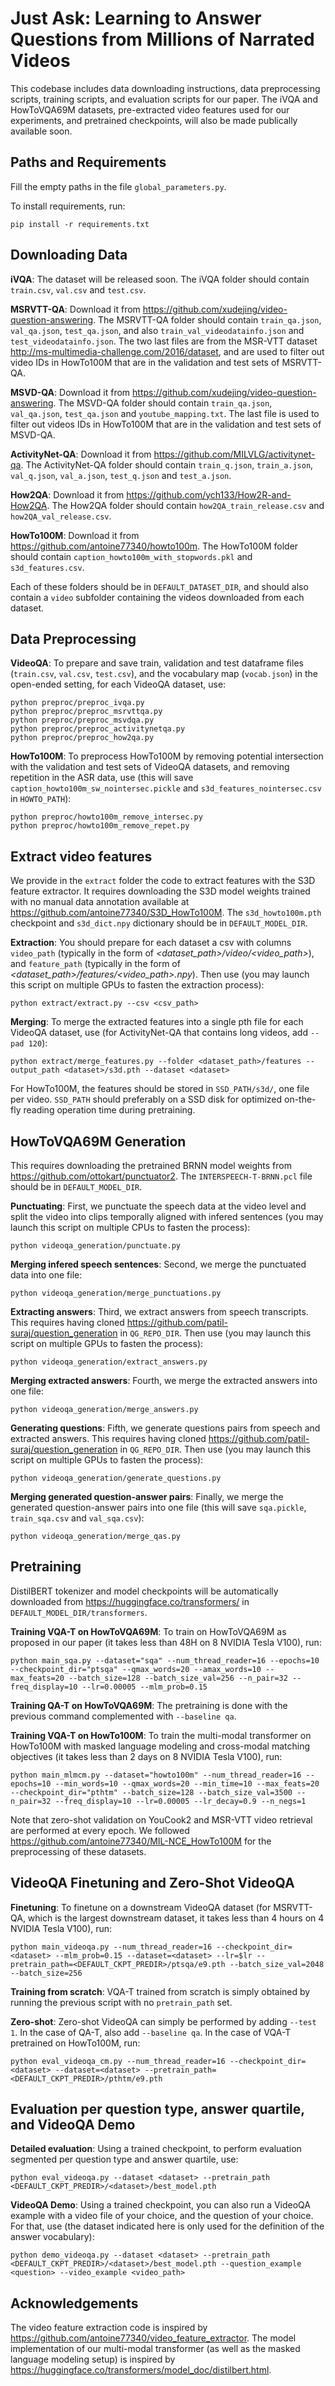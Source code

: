 # Just Ask: Learning to Answer Questions from Millions of Narrated Videos

This codebase includes data downloading instructions, data preprocessing scripts, training scripts, and evaluation scripts for our paper. The iVQA and HowToVQA69M datasets, pre-extracted video features used for our experiments, and pretrained checkpoints, will also be made publically available soon.

## Paths and Requirements
Fill the empty paths in the file `global_parameters.py`.

To install requirements, run:
```
pip install -r requirements.txt
```

## Downloading Data
**iVQA**: The dataset will be released soon.
The iVQA folder should contain `train.csv`, `val.csv` and `test.csv`.

**MSRVTT-QA**: Download it from https://github.com/xudejing/video-question-answering.
The MSRVTT-QA folder should contain `train_qa.json`, `val_qa.json`, `test_qa.json`, and also `train_val_videodatainfo.json` and `test_videodatainfo.json`. 
The two last files are from the MSR-VTT dataset http://ms-multimedia-challenge.com/2016/dataset, and are used to filter out video IDs in HowTo100M that are in the validation and test sets of MSRVTT-QA.

**MSVD-QA**: Download it from https://github.com/xudejing/video-question-answering. 
The MSVD-QA folder should contain `train_qa.json`, `val_qa.json`, `test_qa.json` and `youtube_mapping.txt`. 
The last file is used to filter out videos IDs in HowTo100M that are in the validation and test sets of MSVD-QA.

**ActivityNet-QA**: Download it from https://github.com/MILVLG/activitynet-qa.
The ActivityNet-QA folder should contain `train_q.json`, `train_a.json`, `val_q.json`, `val_a.json`, `test_q.json` and `test_a.json`.

**How2QA**: Download it from https://github.com/ych133/How2R-and-How2QA.
The How2QA folder should contain `how2QA_train_release.csv` and `how2QA_val_release.csv`.

**HowTo100M**: Download it from https://github.com/antoine77340/howto100m.
The HowTo100M folder should contain `caption_howto100m_with_stopwords.pkl` and `s3d_features.csv`.

Each of these folders should be in `DEFAULT_DATASET_DIR`, and should also contain a `video` subfolder containing the videos downloaded from each dataset.

## Data Preprocessing
**VideoQA**: To prepare and save train, validation and test dataframe files (`train.csv`, `val.csv`, `test.csv`), and the vocabulary map (`vocab.json`) in the open-ended setting, for each VideoQA dataset, use:
```
python preproc/preproc_ivqa.py
python preproc/preproc_msrvttqa.py
python preproc/preproc_msvdqa.py
python preproc/preproc_activitynetqa.py
python preproc/preproc_how2qa.py
```

**HowTo100M**: To preprocess HowTo100M by removing potential intersection with the validation and test sets of VideoQA datasets, and removing repetition in the ASR data, use (this will save `caption_howto100m_sw_nointersec.pickle` and `s3d_features_nointersec.csv` in `HOWTO_PATH`):
```
python preproc/howto100m_remove_intersec.py
python preproc/howto100m_remove_repet.py
```

## Extract video features
We provide in the `extract` folder the code to extract features with the S3D feature extractor. It requires downloading the S3D model weights trained with no manual data annotation available at https://github.com/antoine77340/S3D_HowTo100M. The `s3d_howto100m.pth` checkpoint and `s3d_dict.npy` dictionary should be in `DEFAULT_MODEL_DIR`.

**Extraction**: You should prepare for each dataset a csv with columns `video_path` (typically in the form of *<dataset_path>/video/<video_path>*), and `feature_path` (typically in the form of *<dataset_path>/features/<video_path>.npy*). Then use (you may launch this script on multiple GPUs to fasten the extraction process):
```
python extract/extract.py --csv <csv_path>
```

**Merging**: To merge the extracted features into a single pth file for each VideoQA dataset, use (for ActivityNet-QA that contains long videos, add `--pad 120`):
```
python extract/merge_features.py --folder <dataset_path>/features --output_path <dataset>/s3d.pth --dataset <dataset>
```

For HowTo100M, the features should be stored in `SSD_PATH/s3d/`, one file per video. `SSD_PATH` should preferably on a SSD disk for optimized on-the-fly reading operation time during pretraining.

## HowToVQA69M Generation
This requires downloading the pretrained BRNN model weights from https://github.com/ottokart/punctuator2. The `INTERSPEECH-T-BRNN.pcl` file should be in `DEFAULT_MODEL_DIR`. 

**Punctuating**: First, we punctuate the speech data at the video level and split the video into clips temporally aligned with infered sentences (you may launch this script on multiple CPUs to fasten the process):
```
python videoqa_generation/punctuate.py
```

**Merging infered speech sentences**: Second, we merge the punctuated data into one file:
```
python videoqa_generation/merge_punctuations.py
```

**Extracting answers**: Third, we extract answers from speech transcripts. This requires having cloned https://github.com/patil-suraj/question_generation in `QG_REPO_DIR`. Then use (you may launch this script on multiple GPUs to fasten the process):
```
python videoqa_generation/extract_answers.py
```

**Merging extracted answers**: Fourth, we merge the extracted answers into one file:
```
python videoqa_generation/merge_answers.py
```

**Generating questions**: Fifth, we generate questions pairs from speech and extracted answers. This requires having cloned https://github.com/patil-suraj/question_generation in `QG_REPO_DIR`. Then use (you may launch this script on multiple GPUs to fasten the process):
```
python videoqa_generation/generate_questions.py
```

**Merging generated question-answer pairs**: Finally, we merge the generated question-answer pairs into one file (this will save `sqa.pickle`, `train_sqa.csv` and `val_sqa.csv`):
```
python videoqa_generation/merge_qas.py
```

## Pretraining
DistilBERT tokenizer and model checkpoints will be automatically downloaded from https://huggingface.co/transformers/ in `DEFAULT_MODEL_DIR/transformers`.

**Training VQA-T on HowToVQA69M**:
To train on HowToVQA69M as proposed in our paper (it takes less than 48H on 8 NVIDIA Tesla V100), run:
```
python main_sqa.py --dataset="sqa" --num_thread_reader=16 --epochs=10 --checkpoint_dir="ptsqa" --qmax_words=20 --amax_words=10 --max_feats=20 --batch_size=128 --batch_size_val=256 --n_pair=32 --freq_display=10 --lr=0.00005 --mlm_prob=0.15
```

**Training QA-T on HowToVQA69M**: The pretraining is done with the previous command complemented with `--baseline qa`.

**Training VQA-T on HowTo100M**: To train the multi-modal transformer on HowTo100M with masked language modeling and cross-modal matching objectives (it takes less than 2 days on 8 NVIDIA Tesla V100), run:
```
python main_mlmcm.py --dataset="howto100m" --num_thread_reader=16 --epochs=10 --min_words=10 --qmax_words=20 --min_time=10 --max_feats=20 --checkpoint_dir="pthtm" --batch_size=128 --batch_size_val=3500 --n_pair=32 --freq_display=10 --lr=0.00005 --lr_decay=0.9 --n_negs=1
```
Note that zero-shot validation on YouCook2 and MSR-VTT video retrieval are performed at every epoch. We followed https://github.com/antoine77340/MIL-NCE_HowTo100M for the preprocessing of these datasets.

## VideoQA Finetuning and Zero-Shot VideoQA
**Finetuning**: To finetune on a downstream VideoQA dataset (for MSRVTT-QA, which is the largest downstream dataset, it takes less than 4 hours on 4 NVIDIA Tesla V100), run:
```
python main_videoqa.py --num_thread_reader=16 --checkpoint_dir=<dataset> --mlm_prob=0.15 --dataset=<dataset> --lr=$lr --pretrain_path=<DEFAULT_CKPT_PREDIR>/ptsqa/e9.pth --batch_size_val=2048 --batch_size=256
```

**Training from scratch**: VQA-T trained from scratch is simply obtained by running the previous script with no `pretrain_path` set.

**Zero-shot**: Zero-shot VideoQA can simply be performed by adding `--test 1`. In the case of QA-T, also add `--baseline qa`. In the case of VQA-T pretrained on HowTo100M, run:
```
python eval_videoqa_cm.py --num_thread_reader=16 --checkpoint_dir=<dataset> --dataset=<dataset> --pretrain_path=<DEFAULT_CKPT_PREDIR>/pthtm/e9.pth
```

## Evaluation per question type, answer quartile, and VideoQA Demo
**Detailed evaluation**: Using a trained checkpoint, to perform evaluation segmented per question type and answer quartile, use:
```
python eval_videoqa.py --dataset <dataset> --pretrain_path <DEFAULT_CKPT_PREDIR>/<dataset>/best_model.pth
```

**VideoQA Demo**: Using a trained checkpoint, you can also run a VideoQA example with a video file of your choice, and the question of your choice. For that, use (the dataset indicated here is only used for the definition of the answer vocabulary):
```
python demo_videoqa.py --dataset <dataset> --pretrain_path <DEFAULT_CKPT_PREDIR>/<dataset>/best_model.pth --question_example <question> --video_example <video_path>
```

## Acknowledgements
The video feature extraction code is inspired by https://github.com/antoine77340/video_feature_extractor. The model implementation of our multi-modal transformer (as well as the masked language modeling setup) is inspired by https://huggingface.co/transformers/model_doc/distilbert.html. 
